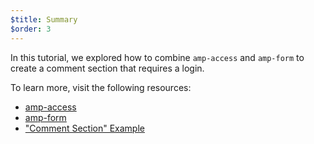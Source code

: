 ```yaml
---
$title: Summary
$order: 3
---
```


In this tutorial, we explored how to combine `amp-access` and `amp-form` to create a comment section that requires a login.

To learn more, visit the following resources:

- [amp-access](/docs/reference/components/amp-access.html)
- [amp-form](/docs/reference/components/amp-form.html)
- ["Comment Section" Example](https://ampbyexample.com/samples_templates/comment_section/)
